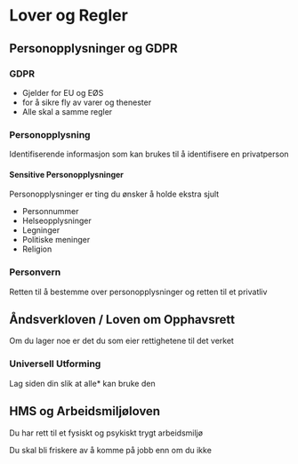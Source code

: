 # Lover og Regler

## Personopplysninger og GDPR

### GDPR

- Gjelder for EU og EØS 
- for å sikre fly av varer og thenester
- Alle skal a samme regler 

### Personopplysning

Identifiserende informasjon som kan brukes til å identifisere en privatperson

#### Sensitive Personopplysninger

Personopplysninger er ting du ønsker å holde ekstra sjult

- Personnummer
- Helseopplysninger
- Legninger 
- Politiske meninger
- Religion

### Personvern

Retten til å bestemme over personopplysninger og retten til et privatliv

## Åndsverkloven / Loven om Opphavsrett

Om du lager noe er det du som eier rettighetene til det verket

### Universell Utforming

Lag siden din slik at alle* kan bruke den

## HMS og Arbeidsmiljøloven

Du har rett til et fysiskt og psykiskt trygt arbeidsmiljø 

Du skal bli friskere av å komme på jobb enn om du ikke